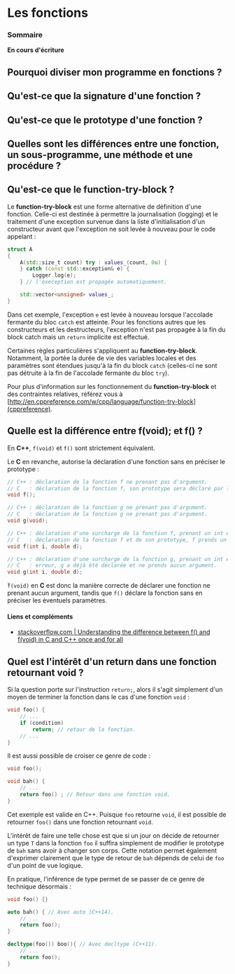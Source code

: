 # Les fonctions

### Sommaire

**En cours d'écriture**

## Pourquoi diviser mon programme en fonctions ?

## Qu'est-ce que la signature d'une fonction ?

## Qu'est-ce que le prototype d'une fonction ?

## Quelles sont les différences entre une fonction, un sous-programme, une méthode et une procédure ?

## Qu'est-ce que le function-try-block ?
Le **function-try-block** est une forme alternative de définition d'une fonction. Celle-ci est destinée à permettre la journalisation (logging) et le traitement d'une exception survenue dans la liste d'initialisation d'un constructeur avant que l'exception ne soit levée à nouveau pour le code appelant :

```cpp
struct A
{
    A(std::size_t count) try : values_(count, 0u) {
    } catch (const std::exception& e) {
        Logger.log(e);
    } // l'exeception est propagée automatiquement.

    std::vector<unsigned> values_;
}
```

Dans cet exemple, l'exception ```e``` est levée à nouveau lorsque  l'accolade fermante du bloc ```catch``` est atteinte. Pour les fonctions autres que les constructeurs et les destructeurs, l'exception n'est pas propagée à la fin du block catch mais un ```return``` implicite est effectué.

Certaines règles particulières s'appliquent au **function-try-block**. Notamment, la portée la durée de vie des variables locales et des paramètres sont étendues jusqu'à la fin du block ```catch``` (celles-ci ne sont pas détruite à la fin de l'accolade fermante du bloc ```try```).

Pour plus d'information sur les fonctionnement du **function-try-block** et des contraintes relatives, référez vous à [http://en.cppreference.com/w/cpp/language/function-try-block](cppreference).

## Quelle est la différence entre f(void); et f() ?

En **C++**, `f(void)` et `f()` sont strictement équivalent.

Le **C** en revanche, autorise la déclaration d'une fonction sans en préciser le prototype :

```c
// C++ : déclaration de la fonction f ne prenant pas d'argument.
// C   : déclaration de la fonction f, son prototype sera déclaré par la suite.
void f();

// C++ : déclaration de la fonction g ne prenant pas d'argument.
// C   : déclaration de la fonction g ne prenant pas d'argument.
void g(void);

// C++ : déclaration d'une surcharge de la fonction f, prenant un int et un double en argument.
// C   : déclaration de la fonction f et de son prototype, f prends un int et un double en argument.
void f(int i, double d);

// C++ : déclaration d'une surcharge de la fonction g, prenant un int et un double en argument.
// C   : erreur, g a déjà été déclarée et ne prends aucun argument.
void g(int i, double d);
```

̀`f(void)` en **C** est donc la manière correcte de déclarer une fonction ne prenant aucun argument, tandis que `f()` déclare la fonction sans en préciser les éventuels paramètres.


#### Liens et compléments
 - [stackoverflow.com | Understanding the difference between f() and f(void) in C and C++ once and for all](https://stackoverflow.com/questions/13319492/understanding-the-difference-between-f-and-fvoid-in-c-and-c-once-and-for-a)

## Quel est l'intérêt d'un return dans une fonction retournant void ?

Si la question porte sur l'instruction `return;`, alors il s'agit simplement d'un moyen de terminer la fonction dans le cas d'une fonction `void` :

```cpp
void foo() {
    // ...
    if (condition)
        return; // retour de la fonction.
    // ...
}
```
Il est aussi possible de croiser ce genre de code :

```cpp
void foo();

void bah() {
    // ...
    return foo() ; // Retour dans une fonction void.
}
```

Cet exemple est valide en C++. Puisque `foo` retourne `void`, il est possible de retourner `foo()` dans une fonction retournant `void`.

L’intérêt de faire une telle chose est que si un jour on décide de retourner un type `T` dans la fonction `foo` il suffira simplement de modifier le prototype de `bah` sans avoir à changer son corps. Cette notation permet également d'exprimer clairement que le type de retour de `bah` dépends de celui de `foo` d'un point de vue logique.

En pratique, l'inférence de type permet de se passer de ce genre de technique désormais :

```cpp
void foo() {}

auto bah() { // Avec auto (C++14).
    // ...
    return foo();   
}

decltype(foo()) boo(){ // Avec decltype (C++11).
    // ...
    return foo();
}
```
